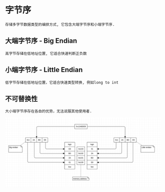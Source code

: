 # 字节序
    存储多字节数据类型的编排方式, 它包含大端字节序和小端字节序.

## 大端字节序 - Big Endian
```
高字节存储在低地址位置, 它适合快速判断正负数
```

## 小端字节序 - Little Endian
```
低字节存储在低地址位置，它适合快速类型转换, 例如long to int
```
## 不可替换性
    大小端字节序存在各自的优势，无法说服其他使用者.

![image](/Picture/endian.png)